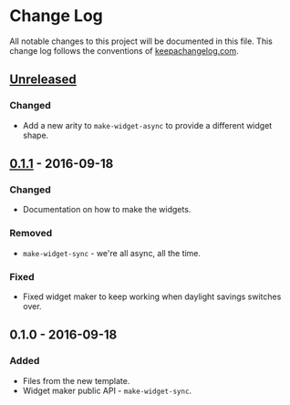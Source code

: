 # Change Log
All notable changes to this project will be documented in this file. This change log follows the conventions of [keepachangelog.com](http://keepachangelog.com/).

## [Unreleased]
### Changed
- Add a new arity to `make-widget-async` to provide a different widget shape.

## [0.1.1] - 2016-09-18
### Changed
- Documentation on how to make the widgets.

### Removed
- `make-widget-sync` - we're all async, all the time.

### Fixed
- Fixed widget maker to keep working when daylight savings switches over.

## 0.1.0 - 2016-09-18
### Added
- Files from the new template.
- Widget maker public API - `make-widget-sync`.

[Unreleased]: https://github.com/your-name/accomplice/compare/0.1.1...HEAD
[0.1.1]: https://github.com/your-name/accomplice/compare/0.1.0...0.1.1
